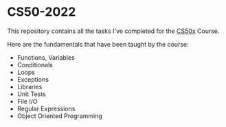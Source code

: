 # CS50-2022
This repository contains all the tasks I've completed for the [CS50x](https://cs50.harvard.edu/python/2022/) Course.

Here are the fundamentals that have been taught by the course:
<!-- posts -->
* Functions, Variables
* Conditionals
* Loops
* Exceptions
* Libraries
* Unit Tests
* File I/O
* Regular Expressions
* Object Oriented Programming
<!-- /posts -->

